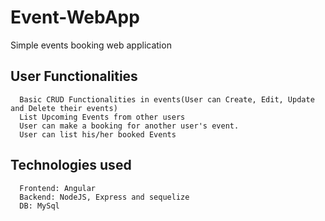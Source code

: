 # Event-WebApp
Simple events booking web application

 ## User Functionalities
      Basic CRUD Functionalities in events(User can Create, Edit, Update and Delete their events)
      List Upcoming Events from other users
      User can make a booking for another user's event.
      User can list his/her booked Events
     
## Technologies used
      Frontend: Angular
      Backend: NodeJS, Express and sequelize
      DB: MySql

